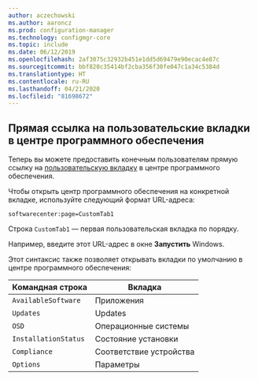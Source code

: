 ```yaml
---
author: aczechowski
ms.author: aaroncz
ms.prod: configuration-manager
ms.technology: configmgr-core
ms.topic: include
ms.date: 06/12/2019
ms.openlocfilehash: 2af3075c32932b451e1dd5d69479e90ecac4e87c
ms.sourcegitcommit: bbf820c35414bf2cba356f30fe047c1a34c5384d
ms.translationtype: HT
ms.contentlocale: ru-RU
ms.lasthandoff: 04/21/2020
ms.locfileid: "81698672"
---
```

## <a name="direct-link-to-custom-tabs-in-software-center"></a><a name="bkmk_swctr"></a> Прямая ссылка на пользовательские вкладки в центре программного обеспечения

<!--4655176-->

Теперь вы можете предоставить конечным пользователям прямую ссылку на [пользовательскую вкладку](../../../../clients/deploy/about-client-settings.md#software-center-tab-visibility) в центре программного обеспечения.

Чтобы открыть центр программного обеспечения на конкретной вкладке, используйте следующий формат URL-адреса:

`softwarecenter:page=CustomTab1`

Строка `CustomTab1` — первая пользовательская вкладка по порядку.

Например, введите этот URL-адрес в окне **Запустить** Windows.

Этот синтаксис также позволяет открывать вкладки по умолчанию в центре программного обеспечения:

|Командная строка  |Вкладка  |
|---------|---------|
|`AvailableSoftware`|Приложения|
|`Updates`|Updates|
|`OSD`|Операционные системы|
|`InstallationStatus`|Состояние установки|
|`Compliance`|Соответствие устройства|
|`Options`|Параметры|
